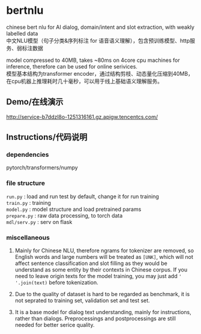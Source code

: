 # bertnlu

chinese bert nlu for AI dialog, domain/intent and slot extraction, with weakly labelled data  
中文NLU模型（句子分类&序列标注 for 语音语义理解），包含预训练模型、http服务、弱标注数据  

model compressed to 40MB, takes ~80ms on 4core cpu machines for inference, therefore can be used for online serivices.   
模型基本结构为transformer encoder，通过结构剪枝、动态量化压缩到40MB，在cpu机器上推理耗时几十毫秒，可以用于线上基础语义理解服务。



## Demo/在线演示

http://service-b7ddzl8o-1251316161.gz.apigw.tencentcs.com/



## Instructions/代码说明

### dependencies

pytorch/transformers/numpy

### file structure

`run.py` : load and run test by default, change it for run training  
`train.py` : training  
`model.py` : model structure and load pretrained params  
`prepare.py` : raw data processing, to torch data  
`mdl/serv.py` : serv on flask  

### miscellaneous

1. Mainly for Chinese NLU, therefore ngrams for tokenizer are removed, so English words and large numbers will be treated as `[UNK]`, which will not affect sentence classification and slot filling as they would be understand as some entity by their contexts in Chinese corpus. If you need to leave origin texts for the model training, you may just add `' '.join(text)`  before tokenization.

2. Due to the quality of dataset is hard to be regarded as benchmark, it is not seprated to training set, validation set and test set.

3. It is a base model for dialog text understanding, mainly for instructions, rather than dialogs. Preprocessings and postprocessings are still needed for better serice quality.

